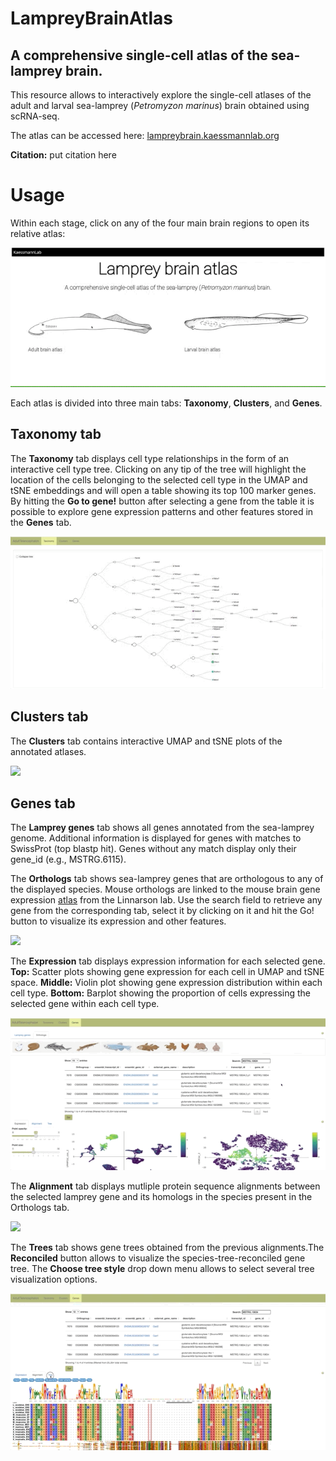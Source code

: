 # LampreyBrainAtlas
## A comprehensive single-cell atlas of the sea-lamprey brain.
This resource allows to interactively explore the single-cell atlases of the adult and larval sea-lamprey (*Petromyzon marinus*) brain obtained using scRNA-seq.

The atlas can be accessed here: [lampreybrain.kaessmannlab.org](https://lampreybrain.kaessmannlab.org/)

**Citation:** put citation here

# Usage 
Within each stage, click on any of the four main brain regions to open its relative atlas:

![](atlas1.gif)

Each atlas is divided into three main tabs: **Taxonomy**, **Clusters**, and **Genes**.

## Taxonomy tab
The **Taxonomy** tab displays cell type relationships in the form of an interactive cell type tree.
Clicking on any tip of the tree will highlight the location of the cells belonging to the selected cell type in the UMAP and tSNE embeddings and will open a table showing its top 100 marker genes. By hitting the **Go to gene!** button after selecting a gene from the table it is possible to explore gene expression patterns and other features stored in the **Genes** tab.

![](atlas2.gif)

## Clusters tab
The **Clusters** tab contains interactive UMAP and tSNE plots of the annotated atlases.

![](atlas3.gif)

## Genes tab
The **Lamprey genes** tab shows all genes annotated from the sea-lamprey genome. Additional information is displayed for genes with matches to SwissProt (top blastp hit). Genes without any match display only their gene_id (e.g., MSTRG.6115).

The **Orthologs** tab shows sea-lamprey genes that are orthologous to any of the displayed species. Mouse orthologs are linked to the mouse brain gene expression [atlas](http://mousebrain.org/) from the Linnarson lab. Use the search field to retrieve any gene from the corresponding tab, select it by clicking on it and hit the Go! button to visualize its expression and other features.

![](atlas4.gif)

The **Expression** tab displays expression information for each selected gene.
**Top:** Scatter plots showing gene expression for each cell in UMAP and tSNE space.
**Middle:** Violin plot showing gene expression distribution within each cell type.
**Bottom:** Barplot showing the proportion of cells expressing the selected gene within each cell type.

![](atlas5.gif)

The **Alignment** tab displays mutliple protein sequence alignments between the selected lamprey gene and its homologs in the species present in the Orthologs tab.

![](atlas6.gif)

The **Trees** tab shows gene trees obtained from the previous alignments.The **Reconciled** button allows to visualize the species-tree-reconciled gene tree. The **Choose tree style** drop down menu allows to select several tree visualization options.

![](atlas7.gif)

